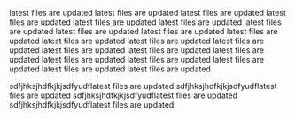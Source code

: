 latest files are updated
latest files are updated
latest files are updated
latest files are updated
latest files are updated
latest files are updated
latest files are updated
latest files are updated
latest files are updated
latest files are updated
latest files are updated
latest files are updated
latest files are updated
latest files are updated
latest files are updated
latest files are updated
latest files are updated
latest files are updated
latest files are updated
latest files are updated
latest files are updated

sdfjhksjhdfkjkjsdfyudflatest files are updated
sdfjhksjhdfkjkjsdfyudflatest files are updated
sdfjhksjhdfkjkjsdfyudflatest files are updated
sdfjhksjhdfkjkjsdfyudflatest files are updated
